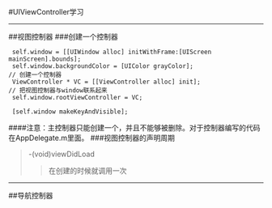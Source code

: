 #UIViewController学习

---
##视图控制器
###创建一个控制器
```
 self.window = [[UIWindow alloc] initWithFrame:[UIScreen mainScreen].bounds];
 self.window.backgroundColor = [UIColor grayColor];
// 创建一个控制器
 ViewController * VC = [[ViewController alloc] init];
// 把视图控制器与window联系起来
 self.window.rootViewController = VC;

 [self.window makeKeyAndVisible];
```
####注意：主控制器只能创建一个，并且不能够被删除。对于控制器编写的代码在AppDelegate.m里面。
###视图控制器的声明周期
> -(void)viewDidLoad 
>>在创建的时候就调用一次


---
##导航控制器